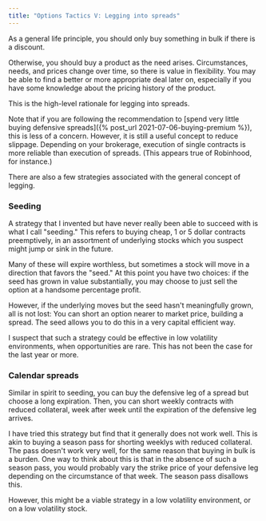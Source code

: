```yaml
---
title: "Options Tactics V: Legging into spreads"
---
```


As a general life principle, you should only buy something in bulk if there is a discount. 

Otherwise, you should buy a product as the need arises. Circumstances, needs, and prices change over time, so there is value in flexibility. You may be able to find a better or more appropriate deal later on, especially if you have some knowledge about the pricing history of the product.

This is the high-level rationale for legging into spreads.

Note that if you are following the recommendation to [spend very little buying defensive spreads]({% post_url 2021-07-06-buying-premium %}), this is less of a concern. However, it is still a useful concept to reduce slippage. Depending on your brokerage, execution of single contracts is more reliable than execution of spreads. (This appears true of Robinhood, for instance.)

There are also a few strategies associated with the general concept of legging.


### Seeding

A strategy that I invented but have never really been able to succeed with is what I call "seeding." This refers to buying cheap, 1 or 5 dollar contracts preemptively, in an assortment of underlying stocks which you suspect might jump or sink in the future.

Many of these will expire worthless, but sometimes a stock will move in a direction that favors the "seed." At this point you have two choices: if the seed has grown in value substantially, you may choose to just sell the option at a handsome percentage profit.

However, if the underlying moves but the seed hasn't meaningfully grown, all is not lost: You can short an option nearer to market price, building a spread. The seed allows you to do this in a very capital efficient way.

I suspect that such a strategy could be effective in low volatility environments, when opportunities are rare. This has not been the case for the last year or more.


### Calendar spreads

Similar in spirit to seeding, you can buy the defensive leg of a spread but choose a long expiration. Then, you can short weekly contracts with reduced collateral, week after week until the expiration of the defensive leg arrives.

I have tried this strategy but find that it generally does not work well. This is akin to buying a season pass for shorting weeklys with reduced collateral. The pass doesn't work very well, for the same reason that buying in bulk is a burden. One way to think about this is that in the absence of such a season pass, you would probably vary the strike price of your defensive leg depending on the circumstance of that week. The season pass disallows this.

However, this might be a viable strategy in a low volatility environment, or on a low volatility stock.
